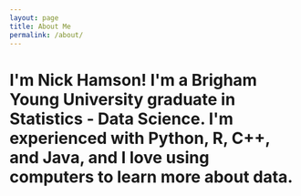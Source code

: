 ```yaml
---
layout: page
title: About Me
permalink: /about/
---
```


# I'm Nick Hamson! I'm a Brigham Young University graduate in Statistics - Data Science. I'm experienced with Python, R, C++, and Java, and I love using computers to learn more about data.

